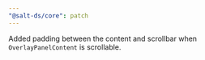 ```yaml
---
"@salt-ds/core": patch
---
```


Added padding between the content and scrollbar when `OverlayPanelContent` is scrollable.
